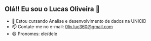 ## Olá!! Eu sou o Lucas Oliveira 👋

- 🌱 Estou cursando Analise e desenvolvimento de dados na UNICID
- 📫 Contate-me no e-mail: 0liv.luc360@gmail.com
- 😄 Pronomes: ele/dele
